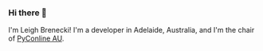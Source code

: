 ### Hi there 👋

I'm Leigh Brenecki! I'm a developer in Adelaide, Australia, and I'm the chair of [PyConline AU](https://2020.pycon.org.au/).

<!--
**excitedleigh/excitedleigh** is a ✨ _special_ ✨ repository because its `README.md` (this file) appears on your GitHub profile.

Here are some ideas to get you started:

- 🔭 I’m currently working on ...
- 🌱 I’m currently learning ...
- 👯 I’m looking to collaborate on ...
- 🤔 I’m looking for help with ...
- 💬 Ask me about ...
- 📫 How to reach me: ...
- 😄 Pronouns: ...
- ⚡ Fun fact: ...
-->
